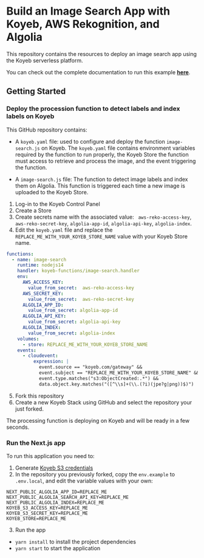 # Build an Image Search App with Koyeb, AWS Rekognition, and Algolia

This repository contains the resources to deploy an image search app using the Koyeb serverless platform.

You can check out the complete documentation to run this example **[here](//koyeb.com/tutorials/image-search-app-with-koyeb-aws-rekognition-and-algolia)**.

## Getting Started

### Deploy the procession function to detect labels and index labels on Koyeb

This GitHub repository contains:

- A `koyeb.yaml` file: used to configure and deploy the function `image-search.js` on Koyeb. The `koyeb.yaml` file contains environment variables required by the function to run properly, the Koyeb Store the function must access to retrieve and process the image, and the event triggering the function.

- A `image-search.js` file: The function to detect image labels and index them on Algolia. This function is triggered each time a new image is uploaded to the Koyeb Store.

1. Log-in to the Koyeb Control Panel
2. Create a Store
3. Create secrets name with the associated value: ` aws-reko-access-key`, ` aws-reko-secret-key`, `algolia-app-id`, `algolia-api-key`, `algolia-index`.
4. Edit the `koyeb.yaml` file and replace the `REPLACE_ME_WITH_YOUR_KOYEB_STORE_NAME` value with your Koyeb Store name.

```yaml
functions:
  - name: image-search
    runtime: nodejs14
    handler: koyeb-functions/image-search.handler
    env:
      AWS_ACCESS_KEY:
        value_from_secret:  aws-reko-access-key
      AWS_SECRET_KEY:
        value_from_secret:  aws-reko-secret-key
      ALGOLIA_APP_ID:
        value_from_secret: algolia-app-id
      ALGOLIA_API_KEY:
        value_from_secret: algolia-api-key
      ALGOLIA_INDEX:
        value_from_secret: algolia-index
    volumes:
      - store: REPLACE_ME_WITH_YOUR_KOYEB_STORE_NAME
    events:
      - cloudevent:
          expression: |
            event.source == "koyeb.com/gateway" &&
            event.subject == "REPLACE_ME_WITH_YOUR_KOYEB_STORE_NAME" &&
            event.type.matches("s3:ObjectCreated:.*") &&
            data.object.key.matches("([^\\s]+(\\.(?i)(jpe?g|png))$)")
```
5. Fork this repository
6. Create a new Koyeb Stack using GitHub and select the repository your just forked.

The processing function is deploying on Koyeb and will be ready in a few seconds.


### Run the Next.js app

To run this application you need to:

1. Generate [Koyeb S3 credentials](https://www.koyeb.com/docs/stores/quickstart/manage-store-credentials)
2. In the repository you previously forked, copy the `env.example` to `.env.local`, and edit the variable values with your own:

```
NEXT_PUBLIC_ALGOLIA_APP_ID=REPLACE_ME
NEXT_PUBLIC_ALGOLIA_SEARCH_API_KEY=REPLACE_ME
NEXT_PUBLIC_ALGOLIA_INDEX=REPLACE_ME
KOYEB_S3_ACCESS_KEY=REPLACE_ME
KOYEB_S3_SECRET_KEY=REPLACE_ME
KOYEB_STORE=REPLACE_ME
```
3. Run the app

- `yarn install` to install the project dependencies
- `yarn start` to start the application
